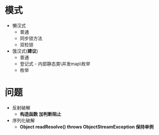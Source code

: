 # 模式
* 懒汉式
    * 普通
    * 同步锁方法
    * 双检锁
* 饿汉式(**建议**)
    * 普通
    * 登记式 - 内部静态类\并发map\枚举
    * 枚举

# 问题
* 反射破解
    * **构造函数 加判断阻止**
* 序列化破解
    * **Object readResolve() throws ObjectStreamException 保持单例**